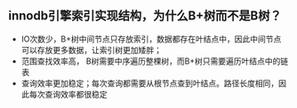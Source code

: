 ## innodb引擎索引实现结构，为什么B+树而不是B树？

- IO次数少，B+树中间节点只存放索引，数据都存在叶结点中，因此中间节点可以存放更多数据，让索引树更加矮胖；
- 范围查找效率高， B树需要中序遍历整棵树，而B+树只需要遍历叶结点中的链表
- 查询效率更加稳定；每次查询都需要从根节点查到叶结点。路径长度相同，因此每次查询效率都很稳定
